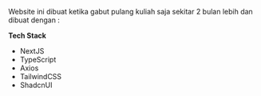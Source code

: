 Website ini dibuat ketika gabut pulang kuliah saja sekitar 2 bulan lebih dan dibuat dengan :

**Tech Stack**

- NextJS
- TypeScript
- Axios
- TailwindCSS
- ShadcnUI
